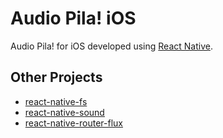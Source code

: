 # Audio Pila! iOS

Audio Pila! for iOS developed using [React Native](https://facebook.github.io/react-native/).

## Other Projects

* [react-native-fs](https://github.com/johanneslumpe/react-native-fs)
* [react-native-sound](https://github.com/zmxv/react-native-sound)
* [react-native-router-flux](https://github.com/aksonov/react-native-router-flux)
